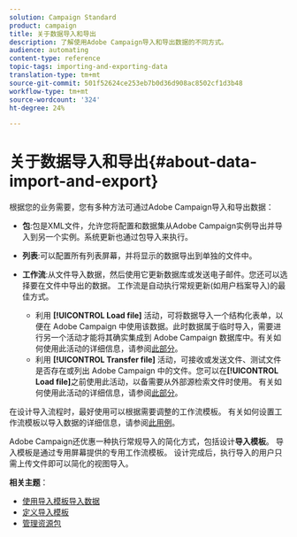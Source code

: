 ```yaml
---
solution: Campaign Standard
product: campaign
title: 关于数据导入和导出
description: 了解使用Adobe Campaign导入和导出数据的不同方式。
audience: automating
content-type: reference
topic-tags: importing-and-exporting-data
translation-type: tm+mt
source-git-commit: 501f52624ce253eb7b0d36d908ac8502cf1d3b48
workflow-type: tm+mt
source-wordcount: '324'
ht-degree: 24%

---
```



# 关于数据导入和导出{#about-data-import-and-export}

根据您的业务需要，您有多种方法可通过Adobe Campaign导入和导出数据：

* **包**:包是XML文件，允许您将配置和数据集从Adobe Campaign实例导出并导入到另一个实例。系统更新也通过包导入来执行。
* **列表**:可以配置所有列表屏幕，并将显示的数据导出到单独的文件中。
* **工作流**:从文件导入数据，然后使用它更新数据库或发送电子邮件。您还可以选择要在文件中导出的数据。 工作流是自动执行常规更新(如用户档案导入)的最佳方式。

   * 利用 **[!UICONTROL Load file]** 活动，可将数据导入一个结构化表单，以便在 Adobe Campaign 中使用该数据。此时数据属于临时导入，需要进行另一个活动才能将其确实集成到 Adobe Campaign 数据库中。有关如何使用此活动的详细信息，请参阅[此部分](../../automating/using/load-file.md)。
   * 利用 **[!UICONTROL Transfer file]** 活动，可接收或发送文件、测试文件是否存在或列出 Adobe Campaign 中的文件。您可以在&#x200B;**[!UICONTROL Load file]**&#x200B;之前使用此活动，以备需要从外部源检索文件时使用。 有关如何使用此活动的详细信息，请参阅[此部分](../../automating/using/transfer-file.md)。

在设计导入流程时，最好使用可以根据需要调整的工作流模板。 有关如何设置工作流模板以导入数据的详细信息，请参阅[此用例](../../automating/using/creating-import-workflow-templates.md)。

Adobe Campaign还优惠一种执行常规导入的简化方式，包括设计&#x200B;**导入模板**。 导入模板是通过专用屏幕提供的专用工作流模板。 设计完成后，执行导入的用户只需上传文件即可以简化的视图导入。

**相关主题**：

* [使用导入模板导入数据](../../automating/using/importing-data-with-import-templates.md)
* [定义导入模板](../../automating/using/importing-data-with-import-templates.md#setting-up-import-templates)
* [管理资源包](../../automating/using/managing-packages.md)
